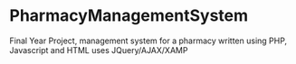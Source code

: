 # PharmacyManagementSystem
Final Year Project, management system for a pharmacy written using PHP, Javascript and HTML uses JQuery/AJAX/XAMP
